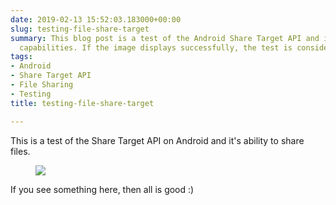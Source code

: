 ```yaml
---
date: 2019-02-13 15:52:03.183000+00:00
slug: testing-file-share-target
summary: This blog post is a test of the Android Share Target API and its file sharing
  capabilities. If the image displays successfully, the test is considered successful.
tags:
- Android
- Share Target API
- File Sharing
- Testing
title: testing-file-share-target

---
```

This is a test of the Share Target API on Android and it's ability to share files.

<figure>
  <img src="/images/2019-02-13-testing-file-share-target.jpeg">
</figure>

If you see something here, then all is good :)
